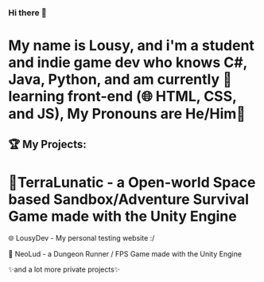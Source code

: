### Hi there 👋
# My name is Lousy, and i'm a student and indie game dev who knows C#, Java, Python, and am currently 🌱learning front-end (🌐 HTML, CSS, and JS), My Pronouns are He/Him👨
## 🏆 My Projects:
# 🔭TerraLunatic - a Open-world Space based Sandbox/Adventure Survival Game made with the Unity Engine
🌐 LousyDev - My personal testing website :/

 🔫 NeoLud - a Dungeon Runner / FPS Game made with the Unity Engine

✨and a lot more private projects✨
